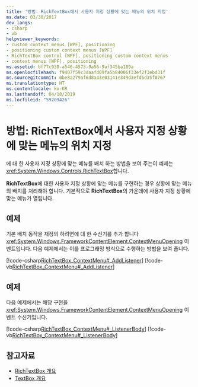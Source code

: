 ```yaml
---
title: '방법: RichTextBox에서 사용자 지정 상황에 맞는 메뉴의 위치 지정'
ms.date: 03/30/2017
dev_langs:
- csharp
- vb
helpviewer_keywords:
- custom context menus [WPF], positioning
- positioning custom context menus [WPF]
- RichTextBox control [WPF], positioning custom context menus
- context menus [WPF], positioning
ms.assetid: bf77c930-a546-4573-9a56-9af345ba189a
ms.openlocfilehash: f9407f59c3daafd09fa5b84006f33ef2f3ebd31f
ms.sourcegitcommit: 0be8a279af6d8a43e03141e349d3efd5d35f8767
ms.translationtype: HT
ms.contentlocale: ko-KR
ms.lasthandoff: 04/18/2019
ms.locfileid: "59209426"
---
```

# <a name="how-to-position-a-custom-context-menu-in-a-richtextbox"></a>방법: RichTextBox에서 사용자 지정 상황에 맞는 메뉴의 위치 지정
에 대 한 사용자 지정 상황에 맞는 메뉴를 배치 하는 방법을 보여 주는이 예제는 <xref:System.Windows.Controls.RichTextBox>합니다.  
  
 **RichTextBox**에 대한 사용자 지정 상황에 맞는 메뉴를 구현하는 경우 상황에 맞는 메뉴의 배치를 처리해야 합니다.  기본적으로 **RichTextBox**의 가운데에 사용자 지정 상황에 맞는 메뉴가 열립니다.  
  
## <a name="example"></a>예제  
 기본 배치 동작을 재정의 하려면에 대 한 수신기를 추가 합니다 <xref:System.Windows.FrameworkContentElement.ContextMenuOpening> 이벤트입니다.  다음 예제에서는 이를 프로그래밍 방식으로 수행하는 방법을 보여 줍니다.  
  
 [!code-csharp[RichTextBox_ContextMenu#_AddListener](~/samples/snippets/csharp/VS_Snippets_Wpf/RichTextBox_ContextMenu/CSharp/app.xaml.cs#_addlistener)]
 [!code-vb[RichTextBox_ContextMenu#_AddListener](~/samples/snippets/visualbasic/VS_Snippets_Wpf/RichTextBox_ContextMenu/VisualBasic/app.xaml.vb#_addlistener)]  
  
## <a name="example"></a>예제  
 다음 예제에서는 해당 구현을 <xref:System.Windows.FrameworkContentElement.ContextMenuOpening> 이벤트 수신기입니다.  
  
 [!code-csharp[RichTextBox_ContextMenu#_ListenerBody](~/samples/snippets/csharp/VS_Snippets_Wpf/RichTextBox_ContextMenu/CSharp/app.xaml.cs#_listenerbody)]
 [!code-vb[RichTextBox_ContextMenu#_ListenerBody](~/samples/snippets/visualbasic/VS_Snippets_Wpf/RichTextBox_ContextMenu/VisualBasic/app.xaml.vb#_listenerbody)]  
  
## <a name="see-also"></a>참고자료

- [RichTextBox 개요](richtextbox-overview.md)
- [TextBox 개요](textbox-overview.md)
